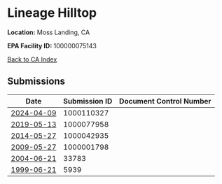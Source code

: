 # Lineage Hilltop

**Location:** Moss Landing, CA

**EPA Facility ID:** 100000075143

[Back to CA Index](../../index.md)

## Submissions

| Date | Submission ID | Document Control Number |
|------|--------------|-------------------------|
| [2024-04-09](submissions/1000110327.md) | 1000110327 |  |
| [2019-05-13](submissions/1000077958.md) | 1000077958 |  |
| [2014-05-27](submissions/1000042935.md) | 1000042935 |  |
| [2009-05-27](submissions/1000001798.md) | 1000001798 |  |
| [2004-06-21](submissions/33783.md) | 33783 |  |
| [1999-06-21](submissions/5939.md) | 5939 |  |
